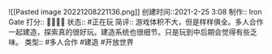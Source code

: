 ![[Pasted image 20221208221136.png]]
创建时间::2021-2-25 3:08
制作:: Iron Gate
打分:: 💛💛💛💛
状态:: #正在玩 
简评:: 游戏体积不大，但是样样俱全。多人合作一起建造，探索真的很好玩。建造系统也很细节。只是玩到中后期会觉得有些乏味。
类型:: #多人合作 #建造 #开放世界 